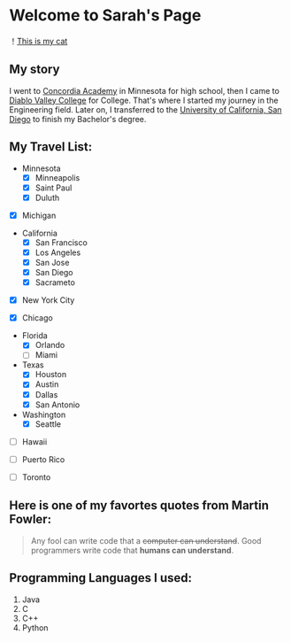 # Welcome to Sarah's Page
！[This is my cat](/IMG_5656.JPG)

## My story
I went to [Concordia Academy](https://www.concordiaacademy.com/) in Minnesota for high school,
 then I came to [Diablo Valley College](https://www.dvc.edu) for College. 
 That's where I started my journey in the Engineering field. 
 Later on, I transferred to the [University of California, San Diego](https://ucsd.edu) to finish my Bachelor's degree. 

## My Travel List:   
- Minnesota
    - [x] Minneapolis
    - [x] Saint Paul
    - [x] Duluth

- [x] Michigan

- California
     - [x] San Francisco
     - [x] Los Angeles
     - [x] San Jose
     - [x] San Diego
     - [x] Sacrameto

- [x] New York City

- [x] Chicago

- Florida
     - [x] Orlando
     - [ ] Miami

- Texas
     - [x] Houston
     - [x] Austin
     - [x] Dallas
     - [x] San Antonio

- Washington
     - [x] Seattle 
     
- [ ] Hawaii
- [ ] Puerto Rico
- [ ] Toronto


## Here is one of my favortes quotes from Martin Fowler:
> Any fool can write code that a ~~computer can understand~~. Good programmers write code that **humans can understand**.

## Programming Languages I used:
1. Java
2. C
3. C++
4. Python



